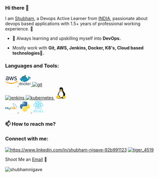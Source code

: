 ### Hi there 👋

<!--
**shubhamnigave/shubhamnigave** is a ✨ _special_ ✨ repository because its `README.md` (this file) appears on your GitHub profile.
-->

I am [Shubham](http://linkedin.com/in/shubham-nigave-5a293720b/), a Devops Active Learner from [INDIA,](https://en.wikipedia.org/wiki/India)&nbsp;passionate about devops based applications with 1.5+ years of professional working experience. 🎯

- 🌱 Always learning and upskilling myself into **DevOps.**

- Mostly work with **Git, AWS, Jenkins, Docker, K8's, Cloud based technologies🚀.**


<h3 align="left">Languages and Tools:</h3>
<p align="left"> <a href="https://aws.amazon.com" target="_blank" rel="noreferrer"> <img src="https://raw.githubusercontent.com/devicons/devicon/master/icons/amazonwebservices/amazonwebservices-original-wordmark.svg" alt="aws" width="40" height="40"/> </a>  <a href="https://www.docker.com/" target="_blank" rel="noreferrer"> <img src="https://raw.githubusercontent.com/devicons/devicon/master/icons/docker/docker-original-wordmark.svg" alt="docker" width="40" height="40"/> </a> <a href="https://git-scm.com/" target="_blank" rel="noreferrer"> <img src="https://www.vectorlogo.zone/logos/git-scm/git-scm-icon.svg" alt="git" width="40" height="40"/> </a> <a href="https://www.jenkins.io" target="_blank" rel="noreferrer"><br> <img src="https://www.vectorlogo.zone/logos/jenkins/jenkins-icon.svg" alt="jenkins" width="40" height="40"/> </a> <a href="https://kubernetes.io" target="_blank" rel="noreferrer"> <img src="https://www.vectorlogo.zone/logos/kubernetes/kubernetes-icon.svg" alt="kubernetes" width="40" height="40"/> </a> <a href="https://www.linux.org/" target="_blank" rel="noreferrer"> <img src="https://raw.githubusercontent.com/devicons/devicon/master/icons/linux/linux-original.svg" alt="linux" width="40" height="40"/> </a><br> <a href="https://www.mysql.com/" target="_blank" rel="noreferrer"> <img src="https://raw.githubusercontent.com/devicons/devicon/master/icons/mysql/mysql-original-wordmark.svg" alt="mysql" width="40" height="40"/> </a> <a href="https://www.python.org" target="_blank" rel="noreferrer"> <img src="https://raw.githubusercontent.com/devicons/devicon/master/icons/python/python-original.svg" alt="python" width="40" height="40"/> </a> <a href="https://reactjs.org/" target="_blank" rel="noreferrer"> <img src="https://raw.githubusercontent.com/devicons/devicon/master/icons/react/react-original-wordmark.svg" alt="react" width="40" height="40"/> </a> </p>
  

### 📫 How to reach me?

 <h3 align="left">Connect with me:</h3>
<p align="left">
<a href="https://linkedin.com/in/https://www.linkedin.com/in/shubham-nigave-92b991123" target="blank"><img align="center" src="https://raw.githubusercontent.com/rahuldkjain/github-profile-readme-generator/master/src/images/icons/Social/linked-in-alt.svg" alt="https://www.linkedin.com/in/shubham-nigave-92b991123" height="30" width="40" /></a>
<a href="https://instagram.com/tiger_4519" target="blank"><img align="center" src="https://raw.githubusercontent.com/rahuldkjain/github-profile-readme-generator/master/src/images/icons/Social/instagram.svg" alt="tiger_4519" height="30" width="40" /></a>
</p>

Shoot Me an [Email](mailto:nigave.shubham@gmail.com) 💌

<p><img align="center" src="https://github-readme-streak-stats.herokuapp.com/?user=shubhamnigave&" alt="shubhamnigave" /></p>
  
